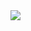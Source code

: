 <img align="center" src="https://github-readme-stats.vercel.app/api//?username=opmdev&theme=tokyonight&count_private=true&show_icons=true" />
